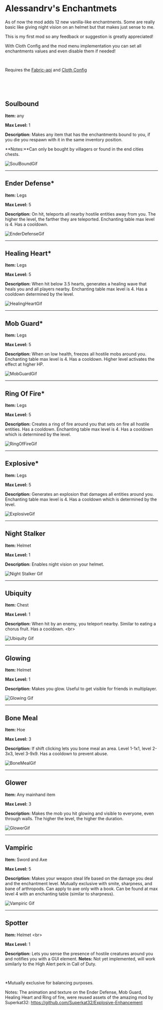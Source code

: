 # Alessandrv's Enchantmets
As of now the mod adds 12 new vanilla-like enchantments. Some are really basic like giving night vision on an helmet but that makes just sense to me.

This is my first mod so any feedback or suggestion is greatly appreciated!


With Cloth Config and the mod menu implementation you can set all enchantments values and even disable them if needed!

 

Requires the [Fabric-api](https://www.curseforge.com/minecraft/mc-mods/fabric-api "fabric-api") and [Cloth Config](https://www.curseforge.com/minecraft/mc-mods/cloth-config "ClothConfig")

 

 

## Soulbound
**Item:** any

**Max Level:** 1

**Description:** Makes any item that has the enchantments bound to you, if you die you respawn with it in the same inventory position.

**Notes:**Can only be bought by villagers or found in the end cities chests.

![SoulBoundGif](https://s12.gifyu.com/images/SQroe.gif)

---

## Ender Defense*
**Item:** Legs

**Max Level:** 5

**Description:** On hit, teleports all nearby hostile entities away from you. The higher the level, the farther they are teleported. Enchanting table max level is 4. Has a cooldown.

![EnderDefenseGif](https://s11.gifyu.com/images/SQYR3.gif)

---

## Healing Heart*
**Item:** Legs

**Max Level:** 5

**Description:** When hit below 3.5 hearts, generates a healing wave that heals you and all players nearby. Enchanting table max level is 4. Has a cooldown determined by the level.

![HealingHeartGif](https://s12.gifyu.com/images/SQYRv.gif)

---

## Mob Guard*
**Item:** Legs

**Max Level:** 5

**Description:** When on low health, freezes all hostile mobs around you. Enchanting table max level is 4. Has a cooldown. Higher level activates the effect at higher HP.

![MobGuardGif](https://s11.gifyu.com/images/SQYR9.gif)

---

## Ring Of Fire*
**Item:** Legs

**Max Level:** 5

**Description:** Creates a ring of fire around you that sets on fire all hostile entities. Has a cooldown. Enchanting table max level is 4. Has a cooldown which is determined by the level.

![RingOfFireGif](https://s12.gifyu.com/images/SQYRq.gif)

---

## Explosive*
**Item:** Legs

**Max Level:** 5

**Description:** Generates an explosion that damages all entities around you. Enchanting table max level is 4. Has a cooldown which is determined by the level.

![ExplosiveGif](https://s12.gifyu.com/images/SQYRm.gif)

---

## Night Stalker
**Item:** Helmet

**Max Level:** 1

**Description:** Enables night vision on your helmet.

![Night Stalker Gif](https://s12.gifyu.com/images/SQYRk.gif)

---

## Ubiquity
**Item:** Chest

**Max Level:** 1

**Description:** When hit by an enemy, you teleport nearby. Similar to eating a chorus fruit. Has a cooldown. &lt;br&gt;

![Ubiquity Gif](https://s11.gifyu.com/images/SQYRw.gif)

---

## Glowing
**Item:** Helmet

**Max Level:** 1

**Description:** Makes you glow. Useful to get visible for friends in multiplayer.

![Glowing Gif](https://s12.gifyu.com/images/SQYRh.gif)

---

## Bone Meal
**Item:** Hoe

**Max Level:** 3

**Description:** If shift clicking lets you bone meal an area. Level 1-1x1, level 2-3x3, level 3-9x9. Has a cooldown to prevent abuse.

![BoneMealGif](https://s12.gifyu.com/images/SQroX.gif)

---

## Glower
**Item:** Any mainhand item

**Max Level:** 3

**Description:** Makes the mob you hit glowing and visible to everyone, even through walls. The higher the level, the higher the duration.

![GlowerGif](https://s11.gifyu.com/images/SQYRT.gif)

---

## Vampiric
**Item:** Sword and Axe

**Max Level:** 5

**Description:** Makes your weapon steal life based on the damage you deal and the enchantment level. Mutually exclusive with smite, sharpness, and bane of arthropods. Can apply to axe only with a book. Can be found at max level 4 with an enchanting table (similar to sharpness).

![Vampiric Gif](https://s12.gifyu.com/images/SQYYO.gif)

---

## Spotter
**Item:** Helmet &lt;br&gt;

**Max Level:** 1

**Description:** Lets you sense the presence of hostile creatures around you and notifies you with a GUI element.
**Notes:** Not yet implemented, will work similarly to the High Alert perk in Call of Duty.

 

*Mutually exclusive for balancing purposes.

Notes:
The animation and texture on the Ender Defense, Mob Guard, Healing Heart and Ring of fire, were reused assets of the amazing mod by Superkat32: https://github.com/Superkat32/Explosive-Enhancement
